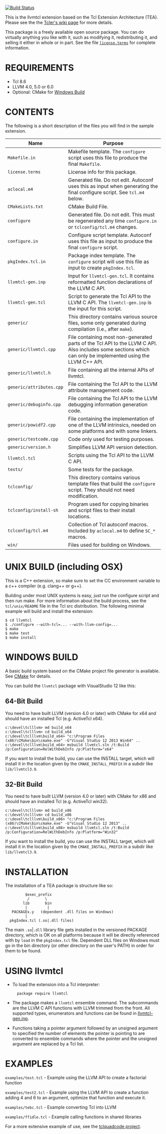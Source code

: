 [![Build Status](https://travis-ci.org/dkfellows/llvmtcl.svg?branch=master)](https://travis-ci.org/dkfellows/llvmtcl)

This is the llvmtcl extension based on the Tcl Extension Architecture (TEA).
Please see the the [Tcler's wiki page](http://wiki.tcl.tk/26308)
for more details.

This package is a freely available open source package.  You can do virtually
anything you like with it, such as modifying it, redistributing it, and selling
it either in whole or in part.  See the file [`license.terms`](./license.terms) for complete
information.

REQUIREMENTS
============

* Tcl 8.6
* LLVM 4.0, 5.0 or 6.0
* Optional: CMake for [Windows Build](#windows-build)

CONTENTS
========

The following is a short description of the files you will find in
the sample extension.

| Name | Purpose |
| ---- | ------- |
| `Makefile.in` | Makefile template.  The `configure` script uses this file to produce the final `Makefile`. |
| `license.terms` | License info for this package. |
| `aclocal.m4` | Generated file.  Do not edit.  Autoconf uses this as input when generating the final configure script.  See `tcl.m4` below. |
| `CMakeLists.txt` | CMake Build File. | 
| `configure` | Generated file.  Do not edit.  This must be regenerated any time `configure.in` or `tclconfig/tcl.m4` changes. |
| `configure.in` | Configure script template.  Autoconf uses this file as input to produce the final `configure` script. |
| `pkgIndex.tcl.in` | Package index template.  The `configure` script will use this file as input to create `pkgIndex.tcl`.
| `llvmtcl-gen.inp` | Input for `llvmtcl-gen.tcl`. It contains reformatted function declarations of the LLVM C API. |
| `llvmtcl-gen.tcl` | Script to generate the Tcl API to the LLVM C API. The `llvmtcl-gen.inp` is the input for this script. |
| `generic/` | This directory contains various source files, some only generated during compilation (i.e., after `make`). |
| `generic/llvmtcl.cpp` | File containing most non-generated parts of the Tcl API to the LLVM C API. Also includes some sections which can only be implemented using the LLVM C++ API. |
| `generic/llvmtcl.h` | File containing all the internal APIs of llvmtcl. |
| `generic/attributes.cpp` |  File containing the Tcl API to the LLVM attribute management code. |
| `generic/debuginfo.cpp` |  File containing the Tcl API to the LLVM debugging information generation code. |
| `generic/powidf2.cpp` | File containing the implementation of one of the LLVM intrinsics, needed on some platforms and with some linkers. |
| `generic/testcode.cpp` | Code only used for testing purposes. |
| `generic/version.h` | Simplifies LLVM API version detection. |
| `llvmtcl.tcl` | Scripts using the Tcl API to the LLVM C API. |
| `tests/` | Some tests for the package. |
| `tclconfig/` | This directory contains various template files that build the `configure` script.  They should not need modification. |
| `tclconfig/install-sh` | Program used for copying binaries and script files to their install locations. |
| `tclconfig/tcl.m4` | Collection of Tcl autoconf macros.  Included by `aclocal.m4` to define `SC_*` macros. |
| `win/` | Files used for building on Windows. |

UNIX BUILD (including OSX)
==========================

This is a C++ extension, so make sure to set the CC environment variable to a
c++ compiler (e.g. clang++ or g++).

Building under most UNIX systems is easy, just run the configure script
and then run make. For more information about the build process, see
the `tcl/unix/README` file in the Tcl src distribution. The following minimal
example will build and install the extension:

    $ cd llvmtcl
    $ ./configure --with-tcl=... --with-llvm-config=...
    $ make
    $ make test
    $ make install

WINDOWS BUILD
=============

A basic build system based on the CMake project file generator is available.
See [CMake](http://cmake.org) for details.

You can build the `llvmtcl` package with VisualStudio 12 like this:

64-Bit Build
------------

You need to have built LLVM (version 4.0 or later) with CMake for x64 and should have an installed Tcl (e.g. ActiveTcl x64).

    c:\devel\tclllvm> md build_x64
    c:\devel\tclllvm> cd build_x64
    c:\devel\tclllvm\build_x64> "c:\Program Files (x86)\CMake\bin\cmake.exe" -G"Visual Studio 12 2013 Win64" ..
    c:\devel\tclllvm\build_x64> msbuild llvmtcl.sln /t:Build /p:Configuration=RelWithDebInfo /p:Platform="x64"

If you want to install the build, you can use the INSTALL target, which will install it in the location given
by the `CMAKE_INSTALL_PREFIX` in a subdir like `lib/llvmtcl3.9`.

32-Bit Build
------------
You need to have built LLVM (version 4.0 or later) with CMake for x86 and should have an installed Tcl (e.g. ActiveTcl win32).

    c:\devel\tclllvm> md build_x86
    c:\devel\tclllvm> cd build_x86
    c:\devel\tclllvm\build_x86> "c:\Program Files (x86)\CMake\bin\cmake.exe" -G"Visual Studio 12 2013" ..
    c:\devel\tclllvm\build_x86> msbuild llvmtcl.sln /t:Build /p:Configuration=RelWithDebInfo /p:Platform="Win32"

If you want to install the build, you can use the INSTALL target, which will install it in the location given
by the `CMAKE_INSTALL_PREFIX` in a subdir like `lib/llvmtcl3.9`.

INSTALLATION
============

The installation of a TEA package is structure like so:

             $exec_prefix
              /       \
            lib       bin
             |         |
       PACKAGEx.y   (dependent .dll files on Windows)
             |
      pkgIndex.tcl (.so|.dll files)

The main `.so`|`.dll` library file gets installed in the versioned PACKAGE
directory, which is OK on all platforms because it will be directly
referenced with by `load` in the `pkgIndex.tcl` file.  Dependent DLL files on
Windows must go in the bin directory (or other directory on the user's
PATH) in order for them to be found.

USING llvmtcl
=============

* To load the extension into a Tcl interpreter:

        package require llvmtcl

* The package makes a `llvmtcl` ensemble command. The subcommands are the LLVM C
  API functions with LLVM trimmed from the front. All supported types,
  enumerators and functions can be found in [llvmtcl-gen.inp](http://github.com/dkfellows/llvmtcl/blob/master/llvmtcl-gen.inp).

* Functions taking a pointer argument followed by an unsigned argument to
  specified the number of elements the pointer is pointing to are converted to
  ensemble commands where the pointer and the unsigned argument are replaced by
  a Tcl list.

EXAMPLES
========

`examples/test.tcl` - Example using the LLVM API to create a factorial function

`examples/test2.tcl` - Example using the LLVM API to create a function adding 4 and 6 to an argument, optimize that function and execute it.

`examples/tebc.tcl` - Example converting Tcl into LLVM

`examples/ffidle.tcl` - Example calling functions in shared libraries

For a more extensive example of use, see the [tclquadcode project](http://core.tcl.tk/tclquadcode/).